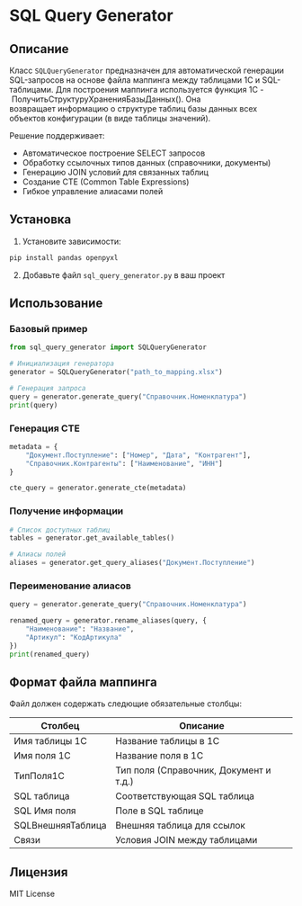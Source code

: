 # SQL Query Generator

## Описание

Класс `SQLQueryGenerator` предназначен для автоматической генерации SQL-запросов на основе файла маппинга между таблицами 1С и SQL-таблицами. 
Для построения маппинга используется функция 1С - ПолучитьСтруктуруХраненияБазыДанных(). Она возвращает информацию о структуре таблиц базы данных всех объектов конфигурации (в виде таблицы значений).


Решение поддерживает:

- Автоматическое построение SELECT запросов
- Обработку ссылочных типов данных (справочники, документы)
- Генерацию JOIN условий для связанных таблиц
- Создание CTE (Common Table Expressions)
- Гибкое управление алиасами полей

## Установка

1. Установите зависимости:
```bash
pip install pandas openpyxl
```

2. Добавьте файл `sql_query_generator.py` в ваш проект

## Использование

### Базовый пример
```python
from sql_query_generator import SQLQueryGenerator

# Инициализация генератора
generator = SQLQueryGenerator("path_to_mapping.xlsx")

# Генерация запроса
query = generator.generate_query("Справочник.Номенклатура")
print(query)
```

### Генерация CTE
```python
metadata = {
    "Документ.Поступление": ["Номер", "Дата", "Контрагент"],
    "Справочник.Контрагенты": ["Наименование", "ИНН"]
}

cte_query = generator.generate_cte(metadata)
```

### Получение информации
```python
# Список доступных таблиц
tables = generator.get_available_tables()

# Алиасы полей
aliases = generator.get_query_aliases("Документ.Поступление")
```

### Переименование алиасов
```python
query = generator.generate_query("Справочник.Номенклатура")

renamed_query = generator.rename_aliases(query, {
    "Наименование": "Название",
    "Артикул": "КодАртикула"
})
print(renamed_query)
```

## Формат файла маппинга

Файл должен содержать следющие обязательные столбцы:

| Столбец                | Описание                          |
|------------------------|-----------------------------------|
| Имя таблицы 1С         | Название таблицы в 1С             |
| Имя поля 1С            | Название поля в 1С                |
| ТипПоля1С              | Тип поля (Справочник, Документ и т.д.) |
| SQL таблица            | Соответствующая SQL таблица       |
| SQL Имя поля           | Поле в SQL таблице                |
| SQLВнешняяТаблица      | Внешняя таблица для ссылок        |
| Связи                  | Условия JOIN между таблицами      |

## Лицензия

MIT License

